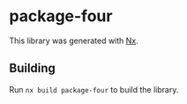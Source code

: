 # package-four

This library was generated with [Nx](https://nx.dev).

## Building

Run `nx build package-four` to build the library.
